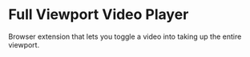 # Full Viewport Video Player

Browser extension that lets you toggle a video into taking up the entire viewport.
